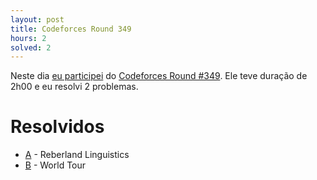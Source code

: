 ```yaml
---
layout: post
title: Codeforces Round 349
hours: 2
solved: 2
---
```


Neste dia [eu participei](http://codeforces.com/submissions/victorsenam/contest/666) do [Codeforces Round #349](http://codeforces.com/contest/666). Ele teve duração de 2h00 e eu resolvi 2 problemas.

# Resolvidos
- [A](http://codeforces.com/contest/666/problem/A) - Reberland Linguistics
- [B](http://codeforces.com/contest/666/problem/B) - World Tour
